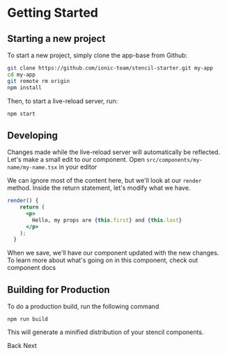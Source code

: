 # Getting Started

## Starting a new project

To start a new project, simply clone the app-base from Github:

```bash
git clone https://github.com/ionic-team/stencil-starter.git my-app
cd my-app
git remote rm origin
npm install
```

Then, to start a live-reload server, run:

```bash
npm start
```

## Developing

Changes made while the live-reload server will automatically be reflected. Let's make a small edit to our component. Open `src/components/my-name/my-name.tsx` in your editor

We can ignore most of the content here, but we'll look at our `render` method. Inside the return statement, let's modify what we have.

```jsx
render() {
    return (
      <p>
        Hello, my props are {this.first} and {this.last}
      </p>
    );
  }

```

When we save, we'll have our component updated with the new changes. To learn more about what's going on in this component, check out               <stencil-route-link url="/docs/my-first-component">component docs</stencil-route-link>

## Building for Production

To do a production build, run the following command

```
npm run build
```

This will generate a minified distribution of your stencil components.

<stencil-route-link url="/docs/intro" router="#router" custom="true" class="backButton">
  Back
</stencil-route-link>

<stencil-route-link url="/docs/my-first-component" custom="true" class="nextButton">
  Next
</stencil-route-link>
